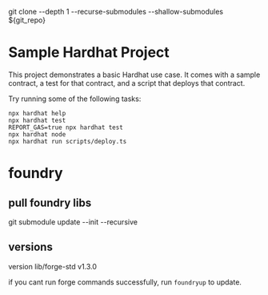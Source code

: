 git clone --depth 1 --recurse-submodules --shallow-submodules ${git_repo}

# Sample Hardhat Project

This project demonstrates a basic Hardhat use case. It comes with a sample contract, a test for that contract, and a script that deploys that contract.

Try running some of the following tasks:

```shell
npx hardhat help
npx hardhat test
REPORT_GAS=true npx hardhat test
npx hardhat node
npx hardhat run scripts/deploy.ts
```

# foundry

## pull foundry libs
git submodule update --init --recursive

## versions
version lib/forge-std  v1.3.0

if you cant run forge commands successfully, run `foundryup` to update.
